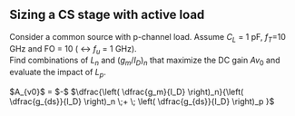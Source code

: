 ## Sizing a CS stage with active load

Consider a common source with p-channel load. Assume $C_{L}$ = 1 pF, $f_{T}$=10 GHz and FO = 10 ( $\leftrightarrow$ $f_u$ = 1 GHz). <br>
Find combinations of $L_n$ and $(g_{m}/I_{D})_{n}$ that maximize the DC gain $Av_0$ and evaluate the impact of $L_p$.

<p align="lect">
$A_{v0}$ = $-$ $\dfrac{\left( \dfrac{g_m}{I_D} \right)_n}{\left( \dfrac{g_{ds}}{I_D} \right)_n \;+ \; \left( \dfrac{g_{ds}}{I_D} \right)_p }$
</p>
